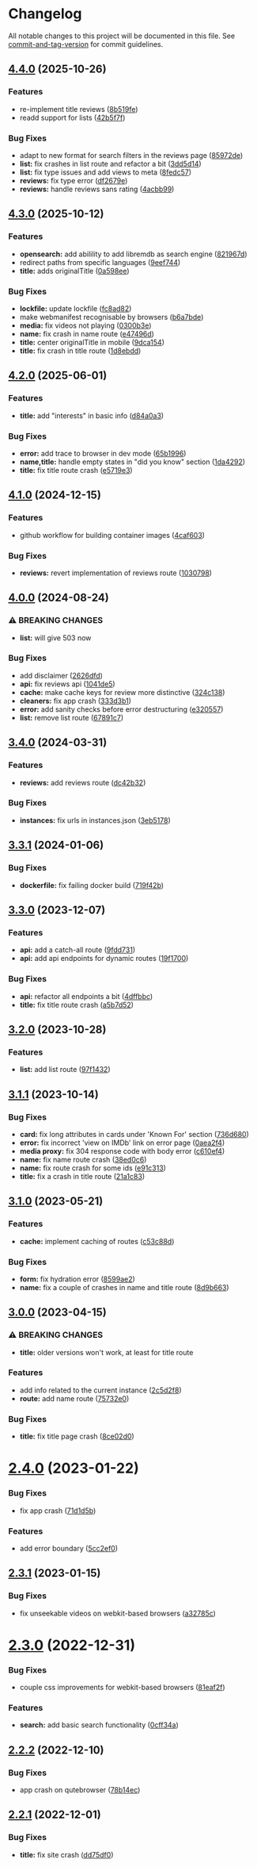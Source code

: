 # Changelog

All notable changes to this project will be documented in this file. See [commit-and-tag-version](https://github.com/absolute-version/commit-and-tag-version) for commit guidelines.

## [4.4.0](https://github.com/zyachel/libremdb/compare/v4.3.0...v4.4.0) (2025-10-26)


### Features

* re-implement title reviews ([8b519fe](https://github.com/zyachel/libremdb/commit/8b519fe8f0d033a2ec8a419e2e242719045c9df0))
* readd support for lists ([42b5f7f](https://github.com/zyachel/libremdb/commit/42b5f7faf59eb60bff7671319cdd7c3a99c896a6))


### Bug Fixes

* adapt to new format for search filters in the reviews page ([85972de](https://github.com/zyachel/libremdb/commit/85972def17a47f45688380cbbfe0e754545a1120))
* **list:** fix crashes in list route and refactor a bit ([3dd5d14](https://github.com/zyachel/libremdb/commit/3dd5d14058256fecc8a1224c3f6be2f75ffb5e41))
* **list:** fix type issues and add views to meta ([8fedc57](https://github.com/zyachel/libremdb/commit/8fedc57a38a4354ddcf6cf078ce62555494bd2bb))
* **reviews:** fix type error ([df2679e](https://github.com/zyachel/libremdb/commit/df2679ed545dd7378978b589cfa516a16f0793bd))
* **reviews:** handle reviews sans rating ([4acbb99](https://github.com/zyachel/libremdb/commit/4acbb99ea8137e147922987622043920c956bf78))

## [4.3.0](https://github.com/zyachel/libremdb/compare/v4.2.0...v4.3.0) (2025-10-12)


### Features

* **opensearch:** add abilility to add libremdb as search engine ([821967d](https://github.com/zyachel/libremdb/commit/821967d5f2f7310acdc9553d60bd1e692f4dbd9f))
* redirect paths from specific languages ([9eef744](https://github.com/zyachel/libremdb/commit/9eef744ab0e402d93842d9e84fe3054969a06776))
* **title:** adds originalTitle ([0a598ee](https://github.com/zyachel/libremdb/commit/0a598eefb035625461254b3ea9d173277f862d98))


### Bug Fixes

* **lockfile:** update lockfile ([fc8ad82](https://github.com/zyachel/libremdb/commit/fc8ad824a1609896480fe03f88adb352d047ebbb))
* make webmanifest recognisable by browsers ([b6a7bde](https://github.com/zyachel/libremdb/commit/b6a7bde206c03499bc7a443e834bc8384f0c1b27))
* **media:** fix videos not playing ([0300b3e](https://github.com/zyachel/libremdb/commit/0300b3eec7b17aebfe52449e3e215c7cb2d3184e))
* **name:** fix crash in name route ([e47496d](https://github.com/zyachel/libremdb/commit/e47496d9c977dd148d193a1bf501d3db39577b38))
* **title:** center originalTitle in mobile ([9dca154](https://github.com/zyachel/libremdb/commit/9dca1546229e81745ea9680819be4acfa15ed5e9))
* **title:** fix crash in title route ([1d8ebdd](https://github.com/zyachel/libremdb/commit/1d8ebdd16585d8213cc25770975f4b9f9560a953))

## [4.2.0](https://github.com/zyachel/libremdb/compare/v4.1.0...v4.2.0) (2025-06-01)


### Features

* **title:** add "interests" in basic info ([d84a0a3](https://github.com/zyachel/libremdb/commit/d84a0a3049d01c55b51b0af8fde8f8038dfbda73))


### Bug Fixes

* **error:** add trace to browser in dev mode ([65b1996](https://github.com/zyachel/libremdb/commit/65b19967ed8d98691941898dc24662ca0c22c330))
* **name,title:** handle empty states in "did you know" section ([1da4292](https://github.com/zyachel/libremdb/commit/1da429201fd74dc1a2a0e60bcd82e14f7cdfcbaf))
* **title:** fix title route crash ([e5719e3](https://github.com/zyachel/libremdb/commit/e5719e37bd7978b748c063acaf84ef3b41f6e419))

## [4.1.0](https://github.com/zyachel/libremdb/compare/v4.0.0...v4.1.0) (2024-12-15)


### Features

* github workflow for building container images ([4caf603](https://github.com/zyachel/libremdb/commit/4caf603162e17b9bb5c58db004dabb580172e267))


### Bug Fixes

* **reviews:** revert implementation of reviews route ([1030798](https://github.com/zyachel/libremdb/commit/1030798a734c2fa1d123476b24810b953d02146e))

## [4.0.0](https://github.com/zyachel/libremdb/compare/v3.4.0...v4.0.0) (2024-08-24)


### ⚠ BREAKING CHANGES

* **list:** will give 503 now

### Bug Fixes

* add disclaimer ([2626dfd](https://github.com/zyachel/libremdb/commit/2626dfd8ab75b6d05d20e92e8dc98be53017fe66))
* **api:** fix reviews api ([1041de5](https://github.com/zyachel/libremdb/commit/1041de5439604baab5fbc113c31dbad3096a2945))
* **cache:** make cache keys for review more distinctive ([324c138](https://github.com/zyachel/libremdb/commit/324c138ec49cd24e932f9b1f8569c22ca25ebc13))
* **cleaners:** fix app crash ([333d3b1](https://github.com/zyachel/libremdb/commit/333d3b107e36a8455364e5e09fc6064a9745f3b9))
* **error:** add sanity checks before error destructuring ([e320557](https://github.com/zyachel/libremdb/commit/e320557addd4f12f32a638f452a738b5a8f5aa32))
* **list:** remove list route ([67891c7](https://github.com/zyachel/libremdb/commit/67891c765533791a1a276e0669358b935ef9f697))

## [3.4.0](https://github.com/zyachel/libremdb/compare/v3.3.1...v3.4.0) (2024-03-31)


### Features

* **reviews:** add reviews route ([dc42b32](https://github.com/zyachel/libremdb/commit/dc42b3204caf843d0f07fa28572c5ed275bb601d))


### Bug Fixes

* **instances:** fix urls in instances.json ([3eb5178](https://github.com/zyachel/libremdb/commit/3eb517849f279b2453579d0b5c5000e803a13bca))

## [3.3.1](https://github.com/zyachel/libremdb/compare/v3.3.0...v3.3.1) (2024-01-06)


### Bug Fixes

* **dockerfile:** fix failing docker build ([719f42b](https://github.com/zyachel/libremdb/commit/719f42b5e6f6bafc0807986b6198dbbe1cb271ab))

## [3.3.0](https://github.com/zyachel/libremdb/compare/v3.2.0...v3.3.0) (2023-12-07)


### Features

* **api:** add a catch-all route ([9fdd731](https://github.com/zyachel/libremdb/commit/9fdd7311368411d59784977f77d1af103ae16543))
* **api:** add api endpoints for dynamic routes ([19f1700](https://github.com/zyachel/libremdb/commit/19f1700a55867c1fb8d6c11431bd4557e7520de1))


### Bug Fixes

* **api:** refactor all endpoints a bit ([4dffbbc](https://github.com/zyachel/libremdb/commit/4dffbbc0ec870a8f9a56e4ee62e6a6c472552f6a))
* **title:** fix title route crash ([a5b7d52](https://github.com/zyachel/libremdb/commit/a5b7d527833a67f40f992c13bbe391884c0d1f82))

## [3.2.0](https://github.com/zyachel/libremdb/compare/v3.1.1...v3.2.0) (2023-10-28)


### Features

* **list:** add list route ([97f1432](https://github.com/zyachel/libremdb/commit/97f1432ac5d23206229d806b7cb3e04af6dec36f))

## [3.1.1](https://github.com/zyachel/libremdb/compare/v3.1.0...v3.1.1) (2023-10-14)


### Bug Fixes

* **card:** fix long attributes in cards under 'Known For' section ([736d680](https://github.com/zyachel/libremdb/commit/736d6802430a3f4f364915f3df93fc548a51ebf1))
* **error:** fix incorrect 'view on IMDb' link on error page ([0aea2f4](https://github.com/zyachel/libremdb/commit/0aea2f47dad6eb78e319ea1abd8c444f2cba4424))
* **media proxy:** fix 304 response code with body error ([c610ef4](https://github.com/zyachel/libremdb/commit/c610ef4d1be39c122715a0eb200155537e7d6abf))
* **name:** fix name route crash ([38ed0c6](https://github.com/zyachel/libremdb/commit/38ed0c62177532b93f61af4172ffa6e5b9995bdc))
* **name:** fix route crash for some ids ([e91c313](https://github.com/zyachel/libremdb/commit/e91c313f127632f1bd44d190af71bc841bbe87b7))
* **title:** fix a crash in title route ([21a1c83](https://github.com/zyachel/libremdb/commit/21a1c83d95b703fa08cdb96c206626f22d5366c9))

## [3.1.0](https://github.com/zyachel/libremdb/compare/v3.0.0...v3.1.0) (2023-05-21)


### Features

* **cache:** implement caching of routes ([c53c88d](https://github.com/zyachel/libremdb/commit/c53c88db9bf98258547e2ca512f864800821cb1f))


### Bug Fixes

* **form:** fix hydration error ([8599ae2](https://github.com/zyachel/libremdb/commit/8599ae2c5ac11f2818f56c9f7de7666a38b4386c))
* **name:** fix a couple of crashes in name and title route ([8d9b663](https://github.com/zyachel/libremdb/commit/8d9b6630a576b7e8331eb5431cd90d02733b4917))

## [3.0.0](https://github.com/zyachel/libremdb/compare/v2.4.0...v3.0.0) (2023-04-15)


### ⚠ BREAKING CHANGES

* **title:** older versions won't work, at least for title route

### Features

* add info related to the current instance ([2c5d2f8](https://github.com/zyachel/libremdb/commit/2c5d2f86e46a52223f07d573b152bad5174ee2d9))
* **route:** add name route ([75732e0](https://github.com/zyachel/libremdb/commit/75732e00869f9777e87e767a48648996345f02f7))


### Bug Fixes

* **title:** fix title page crash ([8ce02d0](https://github.com/zyachel/libremdb/commit/8ce02d02364c8e1f03a8b16594bc20ee6766a8c6))

# [2.4.0](https://github.com/zyachel/libremdb/compare/v2.3.1...v2.4.0) (2023-01-22)


### Bug Fixes

* fix app crash ([71d1d5b](https://github.com/zyachel/libremdb/commit/71d1d5b34e2866729ae0c96c59ea51e8d1a3dcca))


### Features

* add error boundary ([5cc2ef0](https://github.com/zyachel/libremdb/commit/5cc2ef02cec0b31c5d449e189a054fbef5801f60))



## [2.3.1](https://github.com/zyachel/libremdb/compare/v2.3.0...v2.3.1) (2023-01-15)


### Bug Fixes

* fix unseekable videos on webkit-based browsers ([a32785c](https://github.com/zyachel/libremdb/commit/a32785ce00b638e9079f0924fd9b00f98c077348))



# [2.3.0](https://github.com/zyachel/libremdb/compare/v2.2.2...v2.3.0) (2022-12-31)


### Bug Fixes

* couple css improvements for webkit-based browsers ([81eaf2f](https://github.com/zyachel/libremdb/commit/81eaf2fd5e5980c0c4d59a8805cf541fa8fe51f9))


### Features

* **search:** add basic search functionality ([0cff34a](https://github.com/zyachel/libremdb/commit/0cff34a766b09ba17be2a89f6290889dbf225436))



## [2.2.2](https://github.com/zyachel/libremdb/compare/v2.2.1...v2.2.2) (2022-12-10)


### Bug Fixes

* app crash on qutebrowser ([78b14ec](https://github.com/zyachel/libremdb/commit/78b14ec07955d29403b8b5ae0d449f38eea2bbc5))



## [2.2.1](https://github.com/zyachel/libremdb/compare/v2.2.0...v2.2.1) (2022-12-01)


### Bug Fixes

* **title:** fix site crash ([dd75df0](https://github.com/zyachel/libremdb/commit/dd75df01eb7c03d8945a8bd20ed231a66bd88b8f))
